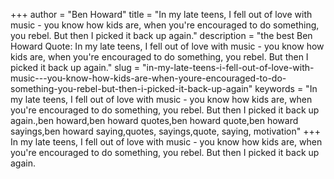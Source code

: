 +++
author = "Ben Howard"
title = "In my late teens, I fell out of love with music - you know how kids are, when you're encouraged to do something, you rebel. But then I picked it back up again."
description = "the best Ben Howard Quote: In my late teens, I fell out of love with music - you know how kids are, when you're encouraged to do something, you rebel. But then I picked it back up again."
slug = "in-my-late-teens-i-fell-out-of-love-with-music---you-know-how-kids-are-when-youre-encouraged-to-do-something-you-rebel-but-then-i-picked-it-back-up-again"
keywords = "In my late teens, I fell out of love with music - you know how kids are, when you're encouraged to do something, you rebel. But then I picked it back up again.,ben howard,ben howard quotes,ben howard quote,ben howard sayings,ben howard saying,quotes, sayings,quote, saying, motivation"
+++
In my late teens, I fell out of love with music - you know how kids are, when you're encouraged to do something, you rebel. But then I picked it back up again.
